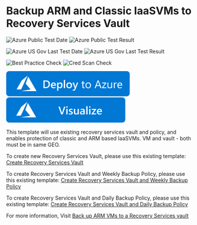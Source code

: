 # Backup ARM and Classic IaaSVMs to Recovery Services Vault

![Azure Public Test Date](https://azurequickstartsservice.blob.core.windows.net/badges/201-recovery-services-backup-classic-resource-manager-vms/PublicLastTestDate.svg)
![Azure Public Test Result](https://azurequickstartsservice.blob.core.windows.net/badges/201-recovery-services-backup-classic-resource-manager-vms/PublicDeployment.svg)

![Azure US Gov Last Test Date](https://azurequickstartsservice.blob.core.windows.net/badges/201-recovery-services-backup-classic-resource-manager-vms/FairfaxLastTestDate.svg)
![Azure US Gov Last Test Result](https://azurequickstartsservice.blob.core.windows.net/badges/201-recovery-services-backup-classic-resource-manager-vms/FairfaxDeployment.svg)

![Best Practice Check](https://azurequickstartsservice.blob.core.windows.net/badges/201-recovery-services-backup-classic-resource-manager-vms/BestPracticeResult.svg)
![Cred Scan Check](https://azurequickstartsservice.blob.core.windows.net/badges/201-recovery-services-backup-classic-resource-manager-vms/CredScanResult.svg)

[![Deploy To Azure](https://raw.githubusercontent.com/Azure/azure-quickstart-templates/master/1-CONTRIBUTION-GUIDE/images/deploytoazure.svg?sanitize=true)](https://portal.azure.com/#create/Microsoft.Template/uri/https%3A%2F%2Fraw.githubusercontent.com%2FAzure%2Fazure-quickstart-templates%2Fmaster%2F201-recovery-services-backup-classic-resource-manager-vms%2Fazuredeploy.json)
[![Visualize](https://raw.githubusercontent.com/Azure/azure-quickstart-templates/master/1-CONTRIBUTION-GUIDE/images/visualizebutton.svg?sanitize=true)](http://armviz.io/#/?load=https%3A%2F%2Fraw.githubusercontent.com%2FAzure%2Fazure-quickstart-templates%2Fmaster%2F201-recovery-services-backup-classic-resource-manager-vms%2Fazuredeploy.json)

This template will use existing recovery services vault and policy, and enables
protection of classic and ARM based IaaSVMs. VM and vault - both must be in same
GEO.

To create new Recovery Services Vault, please use this existing template:
[Create Recovery Services Vault](https://github.com/Azure/azure-quickstart-templates/tree/master/101-recovery-services-vault-create)

To create Recovery Services Vault and Weekly Backup Policy, please use this
existing template:
[Create Recovery Services Vault and Weekly Backup Policy](https://github.com/Azure/azure-quickstart-templates/tree/master/101-recovery-services-weekly-backup-policy-create)

To create Recovery Services Vault and Daily Backup Policy, please use this
existing template:
[Create Recovery Services Vault and Daily Backup Policy](https://github.com/Azure/azure-quickstart-templates/tree/master/101-recovery-services-daily-backup-policy-create)

For more information, Visit
[Back up ARM VMs to a Recovery Services vault](https://azure.microsoft.com/en-us/documentation/articles/backup-azure-vms-first-look-arm/)
